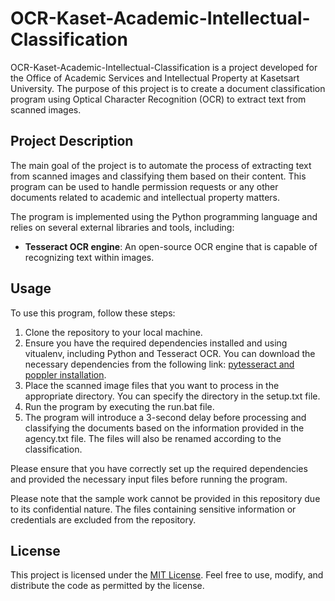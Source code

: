 # OCR-Kaset-Academic-Intellectual-Classification

OCR-Kaset-Academic-Intellectual-Classification is a project developed for the Office of Academic Services and Intellectual Property at Kasetsart University. The purpose of this project is to create a document classification program using Optical Character Recognition (OCR) to extract text from scanned images.

## Project Description

The main goal of the project is to automate the process of extracting text from scanned images and classifying them based on their content. This program can be used to handle permission requests or any other documents related to academic and intellectual property matters.

The program is implemented using the Python programming language and relies on several external libraries and tools, including:

- **Tesseract OCR engine**: An open-source OCR engine that is capable of recognizing text within images.

## Usage

To use this program, follow these steps:

1. Clone the repository to your local machine.
2. Ensure you have the required dependencies installed and using vitualenv, including Python and Tesseract OCR. You can download the necessary dependencies from the following link: [pytesseract and poppler installation](https://drive.google.com/file/d/1CeqV1tqzxLldxl8GSy41X3QpYCNA3JvR/view?usp=drive_link).
3. Place the scanned image files that you want to process in the appropriate directory. You can specify the directory in the setup.txt file.
4. Run the program by executing the run.bat file.
5. The program will introduce a 3-second delay before processing and classifying the documents based on the information provided in the agency.txt file. The files will also be renamed according to the classification.

Please ensure that you have correctly set up the required dependencies and provided the necessary input files before running the program.

Please note that the sample work cannot be provided in this repository due to its confidential nature. The files containing sensitive information or credentials are excluded from the repository.

## License

This project is licensed under the [MIT License](LICENSE). Feel free to use, modify, and distribute the code as permitted by the license.
